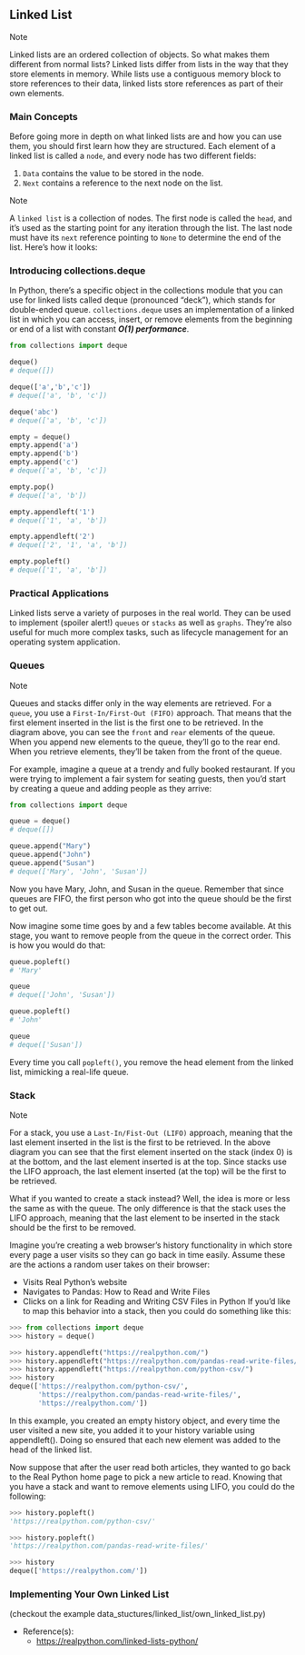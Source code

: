 ## Linked List
> [!NOTE]
> Linked lists are an ordered collection of objects. So what makes them different from normal lists? Linked lists differ from lists in the way that they store elements in memory. While lists use a contiguous memory block to store references to their data, linked lists store references as part of their own elements.

### Main Concepts
Before going more in depth on what linked lists are and how you can use them, you should first learn how they are structured. Each element of a linked list is called a ```node```, and every node has two different fields:
  1. ```Data``` contains the value to be stored in the node.
  2. ```Next``` contains a reference to the next node on the list.

> [!NOTE]
> A ```linked list``` is a collection of nodes. The first node is called the ```head```, and it’s used as the starting point for any iteration through the list. The last node must have its ```next``` reference pointing to ```None``` to determine the end of the list.
Here’s how it looks:

### Introducing collections.deque
In Python, there’s a specific object in the collections module that you can use for linked lists called deque (pronounced “deck”), which stands for double-ended queue.
```collections.deque``` uses an implementation of a linked list in which you can access, insert, or remove elements from the beginning or end of a list with constant ***O(1) performance***.
```py
from collections import deque

deque()
# deque([])

deque(['a','b','c'])
# deque(['a', 'b', 'c'])

deque('abc')
# deque(['a', 'b', 'c'])

empty = deque()
empty.append('a')
empty.append('b')
empty.append('c')
# deque(['a', 'b', 'c'])

empty.pop()
# deque(['a', 'b'])

empty.appendleft('1')
# deque(['1', 'a', 'b'])

empty.appendleft('2')
# deque(['2', '1', 'a', 'b'])

empty.popleft()
# deque(['1', 'a', 'b'])
```

### Practical Applications
Linked lists serve a variety of purposes in the real world. They can be used to implement (spoiler alert!) ```queues``` or ```stacks``` as well as ```graphs```. They’re also useful for much more complex tasks, such as lifecycle management for an operating system application.

### Queues
> [!NOTE]
> Queues and stacks differ only in the way elements are retrieved. For a ```queue```, you use a ```First-In/First-Out (FIFO)``` approach. 
That means that the first element inserted in the list is the first one to be retrieved. In the diagram above, you can see the ```front``` and ```rear``` elements of the queue. When you append new elements to the queue, they’ll go to the rear end. When you retrieve elements, they’ll be taken from the front of the queue.

For example, imagine a queue at a trendy and fully booked restaurant. If you were trying to implement a fair system for seating guests, then you’d start by creating a queue and adding people as they arrive:
```py
from collections import deque

queue = deque()
# deque([])

queue.append("Mary")
queue.append("John")
queue.append("Susan")
# deque(['Mary', 'John', 'Susan'])
```
Now you have Mary, John, and Susan in the queue. Remember that since queues are FIFO, the first person who got into the queue should be the first to get out.

Now imagine some time goes by and a few tables become available. At this stage, you want to remove people from the queue in the correct order. This is how you would do that:
```py
queue.popleft()
# 'Mary'

queue
# deque(['John', 'Susan'])

queue.popleft()
# 'John'

queue
# deque(['Susan'])
```
Every time you call ```popleft()```, you remove the head element from the linked list, mimicking a real-life queue.


### Stack
> [!NOTE]
> For a stack, you use a ```Last-In/Fist-Out (LIFO)``` approach, meaning that the last element inserted in the list is the first to be retrieved. 
In the above diagram you can see that the first element inserted on the stack (index 0) is at the bottom, and the last element inserted is at the top. Since stacks use the LIFO approach, the last element inserted (at the top) will be the first to be retrieved.

What if you wanted to create a stack instead? Well, the idea is more or less the same as with the queue. The only difference is that the stack uses the LIFO approach, meaning that the last element to be inserted in the stack should be the first to be removed.

Imagine you’re creating a web browser’s history functionality in which store every page a user visits so they can go back in time easily. Assume these are the actions a random user takes on their browser:
  - Visits Real Python’s website
  - Navigates to Pandas: How to Read and Write Files
  - Clicks on a link for Reading and Writing CSV Files in Python
If you’d like to map this behavior into a stack, then you could do something like this:
```py
>>> from collections import deque
>>> history = deque()

>>> history.appendleft("https://realpython.com/")
>>> history.appendleft("https://realpython.com/pandas-read-write-files/")
>>> history.appendleft("https://realpython.com/python-csv/")
>>> history
deque(['https://realpython.com/python-csv/',
       'https://realpython.com/pandas-read-write-files/',
       'https://realpython.com/'])
```

In this example, you created an empty history object, and every time the user visited a new site, you added it to your history variable using appendleft(). Doing so ensured that each new element was added to the head of the linked list.

Now suppose that after the user read both articles, they wanted to go back to the Real Python home page to pick a new article to read. Knowing that you have a stack and want to remove elements using LIFO, you could do the following:
```py
>>> history.popleft()
'https://realpython.com/python-csv/'

>>> history.popleft()
'https://realpython.com/pandas-read-write-files/'

>>> history
deque(['https://realpython.com/'])
```

### Implementing Your Own Linked List
(checkout the example data_stuctures/linked_list/own_linked_list.py)

- Reference(s):
  - https://realpython.com/linked-lists-python/
